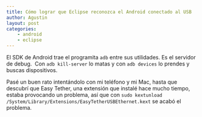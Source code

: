 ```yaml
---
title: Cómo lograr que Eclipse reconozca el Android conectado al USB
author: Agustin
layout: post
categories:
    - android
    - eclipse
---
```


El SDK de Android trae el programita `adb` entre sus utilidades. Es el servidor de debug.  Con `adb kill-server` lo matas y con `adb devices` lo prendes y buscas dispositivos.

Pasé un buen rato intentándolo con mi teléfono y mi Mac, hasta que descubrí que Easy Tether, una extensión que instalé hace mucho tiempo, estaba provocando un problema, así que con `sudo kextunload` `/System/Library/Extensions/EasyTetherUSBEthernet.kext` se acabó el problema.
